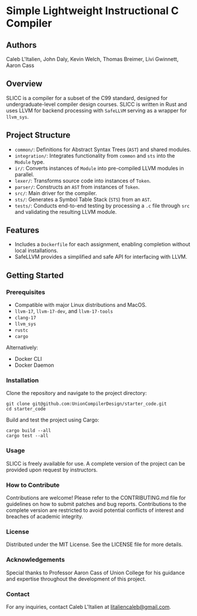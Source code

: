 # Simple Lightweight Instructional C Compiler

## Authors
Caleb L'Italien, John Daly, Kevin Welch, Thomas Breimer, Livi Gwinnett, Aaron Cass

## Overview
SLICC is a compiler for a subset of the C99 standard, designed for undergraduate-level compiler design courses. SLICC is written in Rust and uses LLVM for backend processing with `SafeLLVM` serving as a wrapper for `llvm_sys`.

## Project Structure
- `common/`: Definitions for Abstract Syntax Trees (`AST`) and shared modules.
- `integration/`: Integrates functionality from `common` and `sts` into the `Module` type.
- `ir/`: Converts instances of `Module` into pre-compiled LLVM modules in parallel.
- `lexer/`: Transforms source code into instances of `Token`.
- `parser/`: Constructs an `AST` from instances of `Token`.
- `src/`: Main driver for the compiler.
- `sts/`: Generates a Symbol Table Stack (`STS`) from an `AST`.
- `tests/`: Conducts end-to-end testing by processing a `.c` file through `src` and validating the resulting LLVM module.

## Features
- Includes a `Dockerfile` for each assignment, enabling completion without local installations.
- SafeLLVM provides a simplified and safe API for interfacing with LLVM.

## Getting Started
### Prerequisites
- Compatible with major Linux distributions and MacOS.
- `llvm-17`, `llvm-17-dev`, and `llvm-17-tools`
- `clang-17`
- `llvm_sys`
- `rustc`
- `cargo`

Alternatively:
- Docker CLI
- Docker Daemon

### Installation
Clone the repository and navigate to the project directory:
```
git clone git@github.com:UnionCompilerDesign/starter_code.git
cd starter_code
```
Build and test the project using Cargo:
```
cargo build --all
cargo test --all
```

### Usage
SLICC is freely available for use. A complete version of the project can be provided upon request by instructors.

### How to Contribute
Contributions are welcome! Please refer to the CONTRIBUTING.md file for guidelines on how to submit patches and bug reports. Contributions to the complete version are restricted to avoid potential conflicts of interest and breaches of academic integrity.

### License
Distributed under the MIT License. See the LICENSE file for more details.

### Acknowledgements
Special thanks to Professor Aaron Cass of Union College for his guidance and expertise throughout the development of this project.

### Contact
For any inquiries, contact Caleb L'Italien at litaliencaleb@gmail.com.

